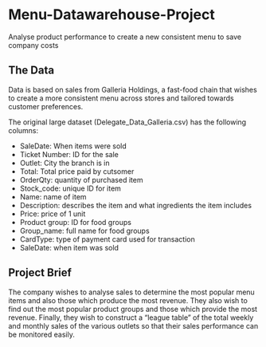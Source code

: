 # Menu-Datawarehouse-Project
Analyse product performance to create a new consistent menu to save company costs

## The Data
Data is based on sales from Galleria Holdings, a fast-food chain that wishes to create a more consistent menu across stores and tailored towards customer preferences.

The original large dataset (Delegate_Data_Galleria.csv) has the following columns:
- SaleDate: When items were sold
- Ticket Number: ID for the sale
- Outlet: City the branch is in
- Total: Total price paid by cutsomer
- OrderQty: quantity of purchased item
- Stock_code: unique ID for item
- Name: name of item
- Description: describes the item and what ingredients the item includes
- Price: price of 1 unit  
- Product group: ID for food groups
- Group_name: full name for food groups 
- CardType: type of payment card used for transaction
- SaleDate: when item was sold

## Project Brief
The company wishes to analyse sales to determine the most popular menu items and also those which produce the most revenue. 
They also wish to find out the most popular product groups and those which provide the most revenue. 
Finally, they wish to construct a “league table” of the total weekly and monthly sales of the various outlets so that their sales performance can be monitored easily.
